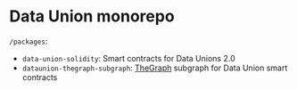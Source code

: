# Data Union monorepo

`/packages`:
* `data-union-solidity`: Smart contracts for Data Unions 2.0
* `dataunion-thegraph-subgraph`: [TheGraph](https://thegraph.com/) subgraph for Data Union smart contracts
